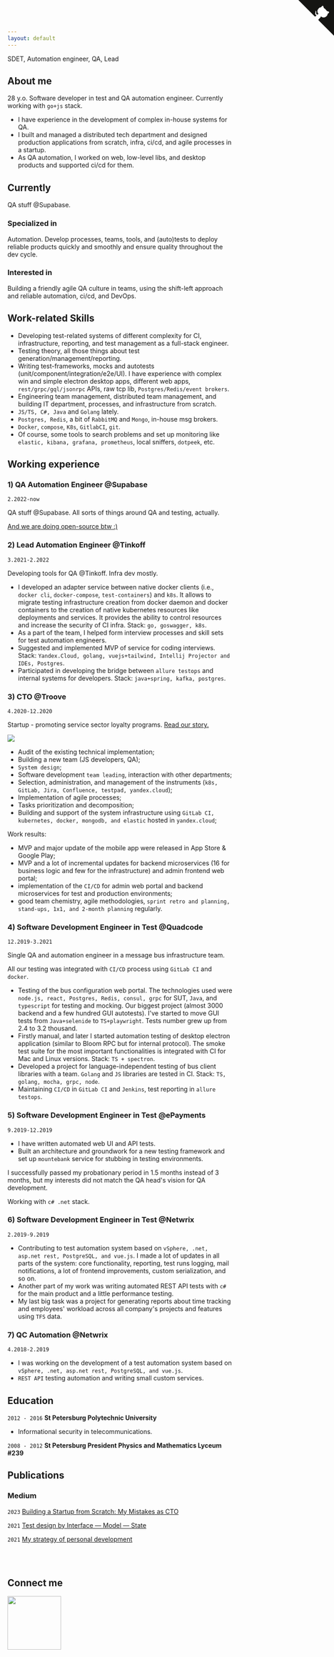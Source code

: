 ```yaml
---
layout: default
---
```


SDET, Automation engineer, QA, Lead

## About me

28 y.o. Software developer in test and QA automation engineer. Currently working with `go+js` stack.

- I have experience in the development of complex in-house systems for QA.
- I built and managed a distributed tech department and designed production applications from scratch, infra, ci/cd, and agile processes in a startup.
- As QA automation, I worked on web, low-level libs, and desktop products and supported ci/cd for them.

<a href="https://telegram.me/eromanov" style="font-size: 0;">
  <i class="ti ti-brand-telegram" style="font-size: 1.5rem; margin: 0.5rem;"></i>
  </a>
<a href="https://www.linkedin.com/in/egor-romanov" style="font-size: 0;">
  <i class="ti ti-brand-linkedin" style="font-size: 1.5rem; margin: 0.5rem;"></i>
</a>
<a href="mailto:egor.romanov@gmail.com" style="font-size: 0;">
  <i class="ti ti-mail" style="font-size: 1.5rem; margin: 0.5rem; color: red;"></i>
</a>

## Currently

QA stuff @Supabase.

### Specialized in

Automation. Develop processes, teams, tools, and (auto)tests to deploy reliable products quickly and smoothly and ensure quality throughout the dev cycle.

### Interested in

Building a friendly agile QA culture in teams, using the shift-left approach and reliable automation, ci/cd, and DevOps.

## Work-related Skills

- Developing test-related systems of different complexity for CI, infrastructure, reporting, and test management as a full-stack engineer.
- Testing theory, all those things about test generation/management/reporting.
- Writing test-frameworks, mocks and autotests (unit/component/integration/e2e/UI). I have experience with complex win and simple electron desktop apps, different web apps, `rest/grpc/gql/jsonrpc` APIs, raw tcp lib, `Postgres/Redis/event brokers`.
- Engineering team management, distributed team management, and building IT department, processes, and infrastructure from scratch.
- `JS/TS, C#, Java` and `Golang` lately.
- `Postgres, Redis`, a bit of `RabbitMQ` and `Mongo`, in-house msg brokers.
- `Docker`, `compose`, `K8s`, `GitlabCI`, `git`.
- Of course, some tools to search problems and set up monitoring like `elastic, kibana, grafana, prometheus`, local sniffers, `dotpeek`, etc.

## Working experience

### 1) QA Automation Engineer @Supabase

`2.2022-now`

QA stuff @Supabase. All sorts of things around QA and testing, actually.

[And we are doing open-source btw :)](https://github.com/supabase)

### 2) Lead Automation Engineer @Tinkoff

`3.2021-2.2022`

Developing tools for QA @Tinkoff. Infra dev mostly.

- I developed an adapter service between native docker clients (i.e., `docker cli`, `docker-compose`, `test-containers`) and `k8s`. It allows to migrate testing infrastructure creation from docker daemon and docker containers to the creation of native kubernetes resources like deployments and services. It provides the ability to control resources and increase the security of CI infra. Stack: `go, goswagger, k8s`.
- As a part of the team, I helped form interview processes and skill sets for test automation engineers.
- Suggested and implemented MVP of service for coding interviews. Stack: `Yandex.Cloud, golang, vuejs+tailwind, Intellij Projector and IDEs, Postgres`.
- Participated in developing the bridge between `allure testops` and internal systems for developers. Stack: `java+spring, kafka, postgres`.

### 3) CTO @Troove

`4.2020-12.2020`

Startup - promoting service sector loyalty programs.
[Read our story.](https://vc.ru/tribuna/188450-kak-potratit-15-mln-rubley-neskolko-raz-peredelat-mvp-i-ne-oblazhatsya)

![](https://leonardo.osnova.io/14bd496d-b5f3-52a0-ac0c-9a0f6a4c6302/-/preview/2100/-/format/webp/)

- Audit of the existing technical implementation;
- Building a new team (JS developers, QA);
- `System design`;
- Software development `team leading`, interaction with other departments;
- Selection, administration, and management of the instruments (`k8s, GitLab, Jira, Confluence, testpad, yandex.cloud`);
- Implementation of agile processes;
- Tasks prioritization and decomposition;
- Building and support of the system infrastructure using `GitLab CI, kubernetes, docker, mongodb, and elastic` hosted in `yandex.cloud`;

Work results:

- MVP and major update of the mobile app were released in App Store & Google Play;
- MVP and a lot of incremental updates for backend microservices (16 for business logic and few for the infrastructure) and admin frontend web portal;
- implementation of the `CI/CD` for admin web portal and backend microservices for test and production environments;
- good team chemistry, agile methodologies, `sprint retro and planning, stand-ups, 1х1, and 2-month planning` regularly.

### 4) Software Development Engineer in Test @Quadcode

`12.2019-3.2021`

Single QA and automation engineer in a message bus infrastructure team.

All our testing was integrated with `CI/CD` process using `GitLab CI` and `docker`.

- Testing of the bus configuration web portal. The technologies used were `node.js, react, Postgres, Redis, consul, grpc` for SUT, `Java`, and `typescript` for testing and mocking. Our biggest project (almost 3000 backend and a few hundred GUI autotests). I've started to move GUI tests from `Java+selenide` to `TS+playwright`. Tests number grew up from 2.4 to 3.2 thousand.
- Firstly manual, and later I started automation testing of desktop electron application (similar to Bloom RPC but for internal protocol). The smoke test suite for the most important functionalities is integrated with CI for Mac and Linux versions. Stack: `TS + spectron`.
- Developed a project for language-independent testing of bus client libraries with a team. `Golang` and `JS` libraries are tested in CI. Stack: `TS, golang, mocha, grpc, node`.
- Maintaining `CI/CD` in `GitLab CI` and `Jenkins`, test reporting in `allure testops`.

### 5) Software Development Engineer in Test @ePayments

`9.2019-12.2019`

- I have written automated web UI and API tests.
- Built an architecture and groundwork for a new testing framework and set up `mountebank` service for stubbing in testing environments.

I successfully passed my probationary period in 1.5 months instead of 3 months, but my interests did not match the QA head's vision for QA development.

Working with `c# .net` stack.

### 6) Software Development Engineer in Test @Netwrix

`2.2019-9.2019`

- Contributing to test automation system based on `vSphere, .net, asp.net rest, PostgreSQL, and vue.js`. I made a lot of updates in all parts of the system: core functionality, reporting, test runs logging, mail notifications, a lot of frontend improvements, custom serialization, and so on.
- Another part of my work was writing automated REST API tests with `c#` for the main product and a little performance testing.
- My last big task was a project for generating reports about time tracking and employees' workload across all company's projects and features using `TFS` data.

### 7) QC Automation @Netwrix

`4.2018-2.2019`

- I was working on the development of a test automation system based on `vSphere, .net, asp.net rest, PostgreSQL, and vue.js`.
- `REST API` testing automation and writing small custom services.

## Education

`2012 - 2016`
**St Petersburg Polytechnic University**

- Informational security in telecommunications.

`2008 - 2012`
**St Petersburg President Physics and Mathematics Lyceum #239**

## Publications

<!-- A list is also available [online](https://egor-romanov.medium.com/) -->

### Medium

<a href="https://egor-romanov.medium.com/" style="font-size: 0;">
  <i class="ti ti-brand-medium" style="color: black; font-size: 1.5rem;"></i>
</a>

`2023`
[Building a Startup from Scratch: My Mistakes as CTO](https://medium.com/@egor-romanov/building-a-startup-from-scratch-my-mistakes-as-cto-b20b463e0058)

`2021`
[Test design by Interface — Model — State](https://egor-romanov.medium.com/%D1%82%D0%B5%D1%81%D1%82-%D0%B4%D0%B8%D0%B7%D0%B0%D0%B9%D0%BD-%D0%BC%D0%B5%D1%82%D0%BE%D0%B4%D0%BE%D0%BC-interface-model-state-7fa89c43934d)

`2021`
[My strategy of personal development](https://egor-romanov.medium.com/%D0%BA%D0%B0%D0%BA-%D1%8F-%D1%83%D0%B2%D0%B5%D0%BB%D0%B8%D1%87%D0%B8%D0%BB-%D1%81%D0%B2%D0%BE%D0%B9-%D0%B4%D0%BE%D1%85%D0%BE%D0%B4-%D0%B2-7-%D1%80%D0%B0%D0%B7-%D0%B7%D0%B0-2-5-%D0%B3%D0%BE%D0%B4%D0%B0-81561bf788a6)

<div style="margin-top: 3rem;">
  <a href="https://github.com/egor-romanov/cv/raw/main/evcv.pdf" style="font-size: 0">
    <h2>Download CV<i class="ti ti-file-download" style="font-size: 1.5rem;margin-left: 0.3rem;color: #0074d9;"></i>
    </h2>
  </a>
</div>

## Connect me

<img src="https://avatars.githubusercontent.com/u/58992960?s=400&u=0a367857c290df05eede2230a6af6fceb9fe80d0&v=4" width="120" height="120"/>

<div align="center" style="margin-bottom: 2rem;">
  <a href="https://telegram.me/eromanov" style="font-size: 0;">
    <i class="ti ti-brand-telegram" style="font-size: 2.5rem; margin: 0.5rem;"></i>
  </a>
  <a href="https://github.com/egor-romanov" style="font-size: 0;">
    <i class="ti ti-brand-github" style="color: black; font-size: 2.5rem; margin: 0.5rem;"></i>
  </a>
  <a href="https://www.linkedin.com/in/egor-romanov" style="font-size: 0;">
    <i class="ti ti-brand-linkedin" style="font-size: 2.5rem; margin: 0.5rem;"></i>
  </a>
  <a href="https://egor-romanov.medium.com/" style="font-size: 0;">
    <i class="ti ti-brand-medium" style="color: black; font-size: 2.5rem; margin: 0.5rem;"></i>
  </a>
  <a href="mailto:egor.romanov@gmail.com" style="font-size: 0;">
    <i class="ti ti-mail" style="color: red; font-size: 2.5rem; margin: 0.5rem;"></i>
  </a>
</div>

<!-- Cal inline widget begin -->
<div id="calcom" style="min-width:320px;height:630px;"></div>
<script>
(function (C, A, L) {
  let p = function (a, ar) {
    a.q.push(ar);
  };
  let d = C.document;
  C.Cal =
    C.Cal ||
    function () {
      let cal = C.Cal;
      let ar = arguments;
      if (!cal.loaded) {
        cal.ns = {};
        cal.q = cal.q || [];
        d.head.appendChild(d.createElement("script")).src = A;
        cal.loaded = true;
      }
      if (ar[0] === L) {
        const api = function () {
          p(api, arguments);
        };
        const namespace = ar[1];
        api.q = api.q || [];
        typeof namespace === "string"
          ? (cal.ns[namespace] = api) && p(api, ar)
          : p(cal, ar);
        return;
      }
      p(cal, ar);
    };
})(window, "https://cal.com/embed.js", "init");
  Cal("init");
  Cal("inline", {
    elementOrSelector: "#calcom", // You can also provide an element directly
    calLink: "egor-romanov/15min", // The link that you want to embed. It would open https://cal.com/jane in embed
    config: {
      name: "Jane Doe", // Prefill Name
      email: "", // Prefill Email
      notes: "Set the topic, please :)", // Prefill Notes
      guests: [], // Prefill Guests
      theme: "light", // "dark" or "light" theme
    },
  });
</script>
<!-- Cal inline widget end -->

<a href="https://github.com/egor-romanov/cv" class="github-corner"><svg width="80" height="80" viewBox="0 0 250 250" style="fill:#151513; color:#fff; position: absolute; top: 0; border: 0; right: 0;"><path d="M0,0 L115,115 L130,115 L142,142 L250,250 L250,0 Z"></path><path d="M128.3,109.0 C113.8,99.7 119.0,89.6 119.0,89.6 C122.0,82.7 120.5,78.6 120.5,78.6 C119.2,72.0 123.4,76.3 123.4,76.3 C127.3,80.9 125.5,87.3 125.5,87.3 C122.9,97.6 130.6,101.9 134.4,103.2" fill="currentColor" style="transform-origin: 130px 106px;" class="octo-arm"></path><path d="M115.0,115.0 C114.9,115.1 118.7,116.5 119.8,115.4 L133.7,101.6 C136.9,99.2 139.9,98.4 142.2,98.6 C133.8,88.0 127.5,74.4 143.8,58.0 C148.5,53.4 154.0,51.2 159.7,51.0 C160.3,49.4 163.2,43.6 171.4,40.1 C171.4,40.1 176.1,42.5 178.8,56.2 C183.1,58.6 187.2,61.8 190.9,65.4 C194.5,69.0 197.7,73.2 200.1,77.6 C213.8,80.2 216.3,84.9 216.3,84.9 C212.7,93.1 206.9,96.0 205.4,96.6 C205.1,102.4 203.0,107.8 198.3,112.5 C181.9,128.9 168.3,122.5 157.7,114.1 C157.9,116.9 156.7,120.9 152.7,124.9 L141.0,136.5 C139.8,137.7 141.6,141.9 141.8,141.8 Z" fill="currentColor" class="octo-body"></path></svg></a><style>.github-corner:hover .octo-arm{animation:octocat-wave 560ms ease-in-out}@keyframes octocat-wave{0%,100%{transform:rotate(0)}20%,60%{transform:rotate(-25deg)}40%,80%{transform:rotate(10deg)}}@media (max-width:500px){.github-corner:hover .octo-arm{animation:none}.github-corner .octo-arm{animation:octocat-wave 560ms ease-in-out}}</style>
